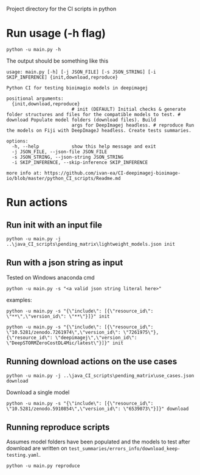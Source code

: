 Project directory for the CI scripts in python

# Run usage (-h flag)

````
python -u main.py -h
````

The output should be something like this

````
usage: main.py [-h] [-j JSON_FILE] [-s JSON_STRING] [-i SKIP_INFERENCE] {init,download,reproduce}

Python CI for testing bioimagio models in deepimagej

positional arguments:
  {init,download,reproduce}
                        # init (DEFAULT) Initial checks & generate folder structures and files for the compatible models to test. # download Populate model folders (download files). Build
                        args for DeepImagej headless. # reproduce Run the models on Fiji with DeepImageJ headless. Create tests summaries.

options:
  -h, --help            show this help message and exit
  -j JSON_FILE, --json-file JSON_FILE
  -s JSON_STRING, --json-string JSON_STRING
  -i SKIP_INFERENCE, --skip-inference SKIP_INFERENCE

more info at: https://github.com/ivan-ea/CI-deepimagej-bioimage-io/blob/master/python_CI_scripts/Readme.md
````

# Run actions
## Run init with an input file
 
````
python -u main.py -j ..\java_CI_scripts\pending_matrix\lightweight_models.json init
````

## Run with a json string as input
Tested on Windows anaconda cmd
````
python -u main.py -s "<a valid json string literal here>"
````
examples:
````
python -u main.py -s "{\"include\": [{\"resource_id\": \"**\",\"version_id\": \"**\"}]}" init
````
````
python -u main.py -s "{\"include\": [{\"resource_id\": \"10.5281/zenodo.7261974\",\"version_id\": \"7261975\"}, {\"resource_id\": \"deepimagej\",\"version_id\": \"DeepSTORMZeroCostDL4Mic/latest\"}]}" init
````

## Running download actions on the use cases
````
python -u main.py -j ..\java_CI_scripts\pending_matrix\use_cases.json download
````
Download a single model
````
python -u main.py -s "{\"include\": [{\"resource_id\": \"10.5281/zenodo.5910854\",\"version_id\": \"6539073\"}]}" download
````


## Running reproduce scripts 
Assumes model folders have been populated and the models to test after download are written on `test_summaries/errors_info/download_keep-testing.yaml`.
````
python -u main.py reproduce
````
